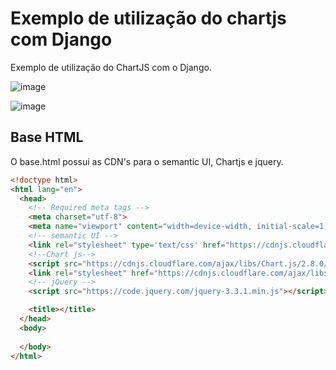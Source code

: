 # Exemplo de utilização do chartjs com Django

Exemplo de utilização do ChartJS com o Django.

![image](https://user-images.githubusercontent.com/34606551/125135227-0750d980-e0df-11eb-9409-3f98c67617bc.png)

![image](https://user-images.githubusercontent.com/34606551/125135260-120b6e80-e0df-11eb-96e6-af1cc8d6b003.png)

## Base HTML

O base.html possui as CDN's para o semantic UI, Chartjs e jquery.

```html
<!doctype html>
<html lang="en">
  <head>
    <!-- Required meta tags -->
    <meta charset="utf-8">
    <meta name="viewport" content="width=device-width, initial-scale=1, shrink-to-fit=no">
    <!-- semantic UI -->
    <link rel="stylesheet" type='text/css' href="https://cdnjs.cloudflare.com/ajax/libs/semantic-ui/2.2.14/semantic.min.css">
    <!--Chart js-->
    <script src="https://cdnjs.cloudflare.com/ajax/libs/Chart.js/2.8.0/Chart.min.js" integrity="sha256-Uv9BNBucvCPipKQ2NS9wYpJmi8DTOEfTA/nH2aoJALw=" crossorigin="anonymous"></script>
    <link rel="stylesheet" href="https://cdnjs.cloudflare.com/ajax/libs/Chart.js/2.8.0/Chart.min.css" integrity="sha256-aa0xaJgmK/X74WM224KMQeNQC2xYKwlAt08oZqjeF0E=" crossorigin="anonymous" />
    <!-- jQuery -->
    <script src="https://code.jquery.com/jquery-3.3.1.min.js"></script>

    <title></title>
  </head>
  <body>
   
  </body>
</html>
```
